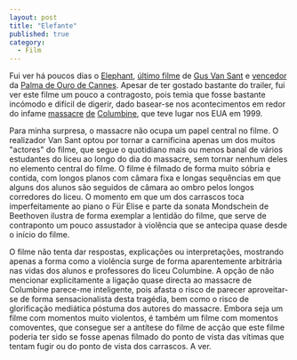 ```yaml
---
layout: post
title: "Elefante"
published: true
category:
  - Film
---
```


Fui ver há poucos dias o [Elephant], [último filme] de [Gus Van Sant] e
[vencedor] da [Palma de Ouro de Cannes]. Apesar de ter gostado bastante
do trailer, fui ver este filme um pouco a contragosto, pois temia que
fosse bastante incómodo e difícil de digerir, dado basear-se nos
acontecimentos em redor do infame [massacre][] [de][] [Columbine], que
teve lugar nos EUA em 1999.

Para minha surpresa, o massacre não ocupa um papel central no filme. O
realizador Van Sant optou por tornar a carnificina apenas um dos muitos
"actores" do filme, que segue o quotidiano mais ou menos banal de vários
estudantes do liceu ao longo do dia do massacre, sem tornar nenhum deles
no elemento central do filme. O filme é filmado de forma muito sóbria e
contida, com longos planos com câmara fixa e longas sequências em que
alguns dos alunos são seguidos de câmara ao ombro pelos longos
corredores do liceu. O momento em que um dos carrascos toca
imperfeitamente ao piano o Für Elise e parte da sonata Mondschein de
Beethoven ilustra de forma exemplar a lentidão do filme, que serve de
contraponto um pouco assustador à violência que se antecipa quase desde
o início do filme.

O filme não tenta dar respostas, explicações ou interpretações,
mostrando apenas a forma como a violência surge de forma aparentemente
arbitrária nas vidas dos alunos e professores do liceu Columbine. A
opção de não mencionar explicitamente a ligação quase directa ao
massacre de Columbine parece-me inteligente, pois afasta o risco de
parecer aproveitar-se de forma sensacionalista desta tragédia, bem como
o risco de glorificação mediática póstuma dos autores do massacre.
Embora seja um filme com momentos muito violentos, é também um filme com
momentos comoventes, que consegue ser a antítese do filme de acção que
este filme poderia ter sido se fosse apenas filmado do ponto de vista
das vítimas que tentam fugir ou do ponto de vista dos carrascos. A ver.

  [Elephant]: http://www.imdb.com/title/tt0363589/
  [último filme]: http://www.rottentomatoes.com/m/Elephant-1123443/
  [Gus Van Sant]: http://www.imdb.com/name/nm0001814/
  [vencedor]: http://www.usatoday.com/life/movies/movieawards/2003-05-25-cannes_x.htm
  [Palma de Ouro de Cannes]: http://www.festival-cannes.fr/default3.php
  [massacre]: http://www.knowgangs.com/school_resources/menu_002.htm
  [de]: http://www.salon.com/news/feature/1999/09/23/columbine/
  [Columbine]: http://www.salon.com/news/special/littleton/

